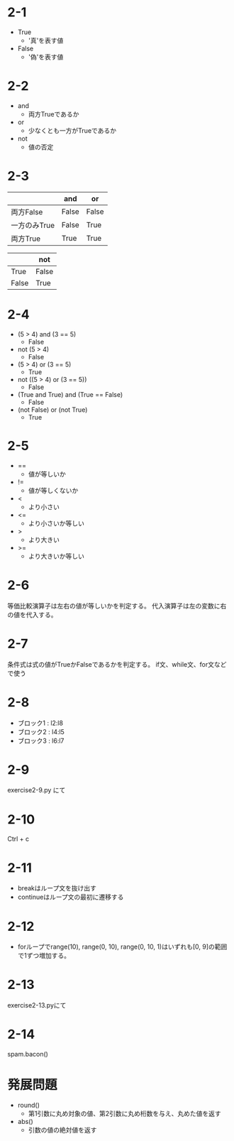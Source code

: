# 2-1
- True
  - '真'を表す値
- False
  - '偽'を表す値

# 2-2
- and
  - 両方Trueであるか
- or
  - 少なくとも一方がTrueであるか
- not
  - 値の否定

# 2-3
|  | and | or |
| --- | --- | --- |
| 両方False | False | False |
| 一方のみTrue | False | True |
| 両方True | True | True |

|  | not |
| --- | --- |
| True | False |
| False | True |

# 2-4
- (5 > 4) and (3 == 5)
  - False
- not (5 > 4)
  - False
- (5 > 4) or (3 == 5)
  - True
- not ((5 > 4) or (3 == 5))
  - False
- (True and True) and (True == False)
  - False
- (not False) or (not True)
  - True

# 2-5
- ==
  - 値が等しいか
- !=
  - 値が等しくないか
- <
  - より小さい
- <=
  - より小さいか等しい
- \> 
  - より大きい
- \>=
  - より大きいか等しい

# 2-6
等価比較演算子は左右の値が等しいかを判定する。
代入演算子は左の変数に右の値を代入する。

# 2-7
条件式は式の値がTrueかFalseであるかを判定する。
if文、while文、for文などで使う

# 2-8
- ブロック1 : l2:l8
- ブロック2 : l4:l5
- ブロック3 : l6:l7

# 2-9
exercise2-9.py にて

# 2-10
Ctrl + c

# 2-11
- breakはループ文を抜け出す
- continueはループ文の最初に遷移する

# 2-12
- forループでrange(10), range(0, 10), range(0, 10, 1)はいずれも[0, 9]の範囲で1ずつ増加する。

# 2-13
exercise2-13.pyにて

# 2-14
spam.bacon()

# 発展問題
- round()
  - 第1引数に丸め対象の値、第2引数に丸め桁数を与え、丸めた値を返す
- abs()
  - 引数の値の絶対値を返す